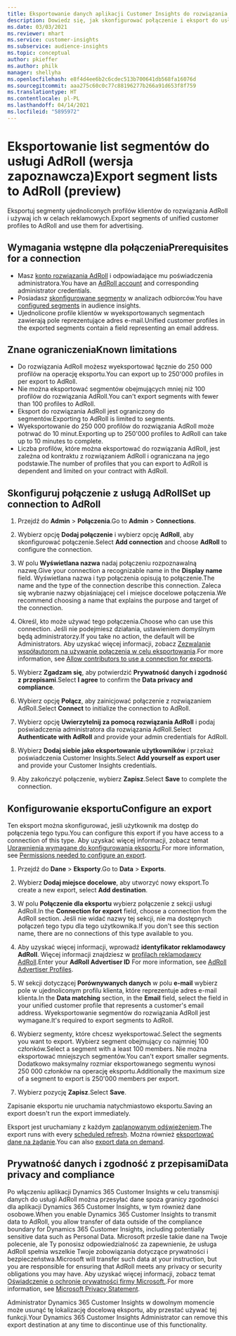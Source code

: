 ```yaml
---
title: Eksportowanie danych aplikacji Customer Insights do rozwiązania AdRoll
description: Dowiedz się, jak skonfigurować połączenie i eksport do usługi AdRoll.
ms.date: 03/03/2021
ms.reviewer: mhart
ms.service: customer-insights
ms.subservice: audience-insights
ms.topic: conceptual
author: pkieffer
ms.author: philk
manager: shellyha
ms.openlocfilehash: e8f4d4ee6b2c6cdec513b700641db568fa16076d
ms.sourcegitcommit: aaa275c60c0c77c88196277b266a91d653f8f759
ms.translationtype: HT
ms.contentlocale: pl-PL
ms.lasthandoff: 04/14/2021
ms.locfileid: "5895972"
---
```

# <a name="export-segment-lists-to-adroll-preview"></a><span data-ttu-id="23060-103">Eksportowanie list segmentów do usługi AdRoll (wersja zapoznawcza)</span><span class="sxs-lookup"><span data-stu-id="23060-103">Export segment lists to AdRoll (preview)</span></span>

<span data-ttu-id="23060-104">Eksportuj segmenty ujednoliconych profilów klientów do rozwiązania AdRoll i używaj ich w celach reklamowych.</span><span class="sxs-lookup"><span data-stu-id="23060-104">Export segments of unified customer profiles to AdRoll and use them for advertising.</span></span> 

## <a name="prerequisites-for-a-connection"></a><span data-ttu-id="23060-105">Wymagania wstępne dla połączenia</span><span class="sxs-lookup"><span data-stu-id="23060-105">Prerequisites for a connection</span></span>

-   <span data-ttu-id="23060-106">Masz [konto rozwiązania AdRoll](https://www.adroll.com/) i odpowiadające mu poświadczenia administratora.</span><span class="sxs-lookup"><span data-stu-id="23060-106">You have an [AdRoll account](https://www.adroll.com/) and corresponding administrator credentials.</span></span>
-   <span data-ttu-id="23060-107">Posiadasz [skonfigurowane segmenty](segments.md) w analizach odbiorców.</span><span class="sxs-lookup"><span data-stu-id="23060-107">You have [configured segments](segments.md) in audience insights.</span></span>
-   <span data-ttu-id="23060-108">Ujednolicone profile klientów w wyeksportowanych segmentach zawierają pole reprezentujące adres e-mail.</span><span class="sxs-lookup"><span data-stu-id="23060-108">Unified customer profiles in the exported segments contain a field representing an email address.</span></span>

## <a name="known-limitations"></a><span data-ttu-id="23060-109">Znane ograniczenia</span><span class="sxs-lookup"><span data-stu-id="23060-109">Known limitations</span></span>

- <span data-ttu-id="23060-110">Do rozwiązania AdRoll możesz wyeksportować łącznie do 250 000 profilów na operację eksportu.</span><span class="sxs-lookup"><span data-stu-id="23060-110">You can export up to 250'000 profiles in per export to AdRoll.</span></span>
- <span data-ttu-id="23060-111">Nie można eksportować segmentów obejmujących mniej niż 100 profilów do rozwiązania AdRoll.</span><span class="sxs-lookup"><span data-stu-id="23060-111">You can't export segments with fewer than 100 profiles to AdRoll.</span></span> 
- <span data-ttu-id="23060-112">Eksport do rozwiązania AdRoll jest ograniczony do segmentów.</span><span class="sxs-lookup"><span data-stu-id="23060-112">Exporting to AdRoll is limited to segments.</span></span>
- <span data-ttu-id="23060-113">Wyeksportowanie do 250 000 profilów do rozwiązania AdRoll może potrwać do 10 minut.</span><span class="sxs-lookup"><span data-stu-id="23060-113">Exporting up to 250'000 profiles to AdRoll can take up to 10 minutes to complete.</span></span> 
- <span data-ttu-id="23060-114">Liczba profilów, które można eksportować do rozwiązania AdRoll, jest zależna od kontraktu z rozwiązaniem AdRoll i ograniczana na jego podstawie.</span><span class="sxs-lookup"><span data-stu-id="23060-114">The number of profiles that you can export to AdRoll is dependent and limited on your contract with AdRoll.</span></span>

## <a name="set-up-connection-to-adroll"></a><span data-ttu-id="23060-115">Skonfiguruj połączenie z usługą AdRoll</span><span class="sxs-lookup"><span data-stu-id="23060-115">Set up connection to AdRoll</span></span>

1. <span data-ttu-id="23060-116">Przejdź do **Admin** > **Połączenia**.</span><span class="sxs-lookup"><span data-stu-id="23060-116">Go to **Admin** > **Connections**.</span></span>

1. <span data-ttu-id="23060-117">Wybierz opcję **Dodaj połączenie** i wybierz opcję **AdRoll**, aby skonfigurować połączenie.</span><span class="sxs-lookup"><span data-stu-id="23060-117">Select **Add connection** and choose **AdRoll** to configure the connection.</span></span>

1. <span data-ttu-id="23060-118">W polu **Wyświetlana nazwa** nadaj połączeniu rozpoznawalną nazwę.</span><span class="sxs-lookup"><span data-stu-id="23060-118">Give your connection a recognizable name in the **Display name** field.</span></span> <span data-ttu-id="23060-119">Wyświetlana nazwa i typ połączenia opisują to połączenie.</span><span class="sxs-lookup"><span data-stu-id="23060-119">The name and the type of the connection describe this connection.</span></span> <span data-ttu-id="23060-120">Zaleca się wybranie nazwy objaśniającej cel i miejsce docelowe połączenia.</span><span class="sxs-lookup"><span data-stu-id="23060-120">We recommend choosing a name that explains the purpose and target of the connection.</span></span>

1. <span data-ttu-id="23060-121">Określ, kto może używać tego połączenia.</span><span class="sxs-lookup"><span data-stu-id="23060-121">Choose who can use this connection.</span></span> <span data-ttu-id="23060-122">Jeśli nie podejmiesz działania, ustawieniem domyślnym będą administratorzy.</span><span class="sxs-lookup"><span data-stu-id="23060-122">If you take no action, the default will be Administrators.</span></span> <span data-ttu-id="23060-123">Aby uzyskać więcej informacji, zobacz [Zezwalanie współautorom na używanie połączenia w celu eksportowania](connections.md#allow-contributors-to-use-a-connection-for-exports).</span><span class="sxs-lookup"><span data-stu-id="23060-123">For more information, see [Allow contributors to use a connection for exports](connections.md#allow-contributors-to-use-a-connection-for-exports).</span></span>

1. <span data-ttu-id="23060-124">Wybierz **Zgadzam się**, aby potwierdzić **Prywatność danych i zgodność z przepisami**.</span><span class="sxs-lookup"><span data-stu-id="23060-124">Select **I agree** to confirm the **Data privacy and compliance**.</span></span>

1. <span data-ttu-id="23060-125">Wybierz opcję **Połącz**, aby zainicjować połączenie z rozwiązaniem AdRoll.</span><span class="sxs-lookup"><span data-stu-id="23060-125">Select **Connect** to initialize the connection to AdRoll.</span></span>

1. <span data-ttu-id="23060-126">Wybierz opcję **Uwierzytelnij za pomocą rozwiązania AdRoll** i podaj poświadczenia administratora dla rozwiązania AdRoll.</span><span class="sxs-lookup"><span data-stu-id="23060-126">Select **Authenticate with AdRoll** and provide your admin credentials for AdRoll.</span></span> 

1. <span data-ttu-id="23060-127">Wybierz **Dodaj siebie jako eksportowanie użytkowników** i przekaż poświadczenia Customer Insights.</span><span class="sxs-lookup"><span data-stu-id="23060-127">Select **Add yourself as export user** and provide your Customer Insights credentials.</span></span>

1. <span data-ttu-id="23060-128">Aby zakończyć połączenie, wybierz **Zapisz**.</span><span class="sxs-lookup"><span data-stu-id="23060-128">Select **Save** to complete the connection.</span></span>

## <a name="configure-an-export"></a><span data-ttu-id="23060-129">Konfigurowanie eksportu</span><span class="sxs-lookup"><span data-stu-id="23060-129">Configure an export</span></span>

<span data-ttu-id="23060-130">Ten eksport można skonfigurować, jeśli użytkownik ma dostęp do połączenia tego typu.</span><span class="sxs-lookup"><span data-stu-id="23060-130">You can configure this export if you have access to a connection of this type.</span></span> <span data-ttu-id="23060-131">Aby uzyskać więcej informacji, zobacz temat [Uprawnienia wymagane do konfigurowania eksportu](export-destinations.md#set-up-a-new-export).</span><span class="sxs-lookup"><span data-stu-id="23060-131">For more information, see [Permissions needed to configure an export](export-destinations.md#set-up-a-new-export).</span></span>

1. <span data-ttu-id="23060-132">Przejdź do **Dane** > **Eksporty**.</span><span class="sxs-lookup"><span data-stu-id="23060-132">Go to **Data** > **Exports**.</span></span>

1. <span data-ttu-id="23060-133">Wybierz **Dodaj miejsce docelowe**, aby utworzyć nowy eksport.</span><span class="sxs-lookup"><span data-stu-id="23060-133">To create a new export, select **Add destination**.</span></span>

1. <span data-ttu-id="23060-134">W polu **Połączenie dla eksportu** wybierz połączenie z sekcji usługi AdRoll.</span><span class="sxs-lookup"><span data-stu-id="23060-134">In the **Connection for export** field, choose a connection from the AdRoll section.</span></span> <span data-ttu-id="23060-135">Jeśli nie widać nazwy tej sekcji, nie ma dostępnych połączeń tego typu dla tego użytkownika.</span><span class="sxs-lookup"><span data-stu-id="23060-135">If you don't see this section name, there are no connections of this type available to you.</span></span>

1. <span data-ttu-id="23060-136">Aby uzyskać więcej informacji, wprowadź **identyfikator reklamodawcy AdRoll**. Więcej informacji znajdziesz w [profilach reklamodawcy AdRoll](https://help.adroll.com/hc/articles/212011838-Advertiser-Profiles).</span><span class="sxs-lookup"><span data-stu-id="23060-136">Enter your **AdRoll Advertiser ID** For more information, see [AdRoll Advertiser Profiles](https://help.adroll.com/hc/articles/212011838-Advertiser-Profiles).</span></span>

3. <span data-ttu-id="23060-137">W sekcji dotyczącej **Porównywanych danych** w polu **e-mail** wybierz pole w ujednoliconym profilu klienta, które reprezentuje adres e-mail klienta.</span><span class="sxs-lookup"><span data-stu-id="23060-137">In the **Data matching** section, in the **Email** field, select the field in your unified customer profile that represents a customer's email address.</span></span> <span data-ttu-id="23060-138">Wyeksportowanie segmentów do rozwiązania AdRoll jest wymagane.</span><span class="sxs-lookup"><span data-stu-id="23060-138">It's required to export segments to AdRoll.</span></span>

1. <span data-ttu-id="23060-139">Wybierz segmenty, które chcesz wyeksportować.</span><span class="sxs-lookup"><span data-stu-id="23060-139">Select the segments you want to export.</span></span> <span data-ttu-id="23060-140">Wybierz segment obejmujący co najmniej 100 członków.</span><span class="sxs-lookup"><span data-stu-id="23060-140">Select a segment with a least 100 members.</span></span> <span data-ttu-id="23060-141">Nie można eksportować mniejszych segmentów.</span><span class="sxs-lookup"><span data-stu-id="23060-141">You can't export smaller segments.</span></span> <span data-ttu-id="23060-142">Dodatkowo maksymalny rozmiar eksportowanego segmentu wynosi 250 000 członków na operację eksportu.</span><span class="sxs-lookup"><span data-stu-id="23060-142">Additionally the maximum size of a segment to export is 250'000 members per export.</span></span> 

1. <span data-ttu-id="23060-143">Wybierz pozycję **Zapisz**.</span><span class="sxs-lookup"><span data-stu-id="23060-143">Select **Save**.</span></span>

<span data-ttu-id="23060-144">Zapisanie eksportu nie uruchamia natychmiastowo eksportu.</span><span class="sxs-lookup"><span data-stu-id="23060-144">Saving an export doesn't run the export immediately.</span></span>

<span data-ttu-id="23060-145">Eksport jest uruchamiany z każdym [zaplanowanym odświeżeniem](system.md#schedule-tab).</span><span class="sxs-lookup"><span data-stu-id="23060-145">The export runs with every [scheduled refresh](system.md#schedule-tab).</span></span> <span data-ttu-id="23060-146">Można również [eksportować dane na żądanie](export-destinations.md#run-exports-on-demand).</span><span class="sxs-lookup"><span data-stu-id="23060-146">You can also [export data on demand](export-destinations.md#run-exports-on-demand).</span></span> 


## <a name="data-privacy-and-compliance"></a><span data-ttu-id="23060-147">Prywatność danych i zgodność z przepisami</span><span class="sxs-lookup"><span data-stu-id="23060-147">Data privacy and compliance</span></span>

<span data-ttu-id="23060-148">Po włączeniu aplikacji Dynamics 365 Customer Insights w celu transmisji danych do usługi AdRoll można przesyłać dane spoza granicy zgodności dla aplikacji Dynamics 365 Customer Insights, w tym również dane osobowe.</span><span class="sxs-lookup"><span data-stu-id="23060-148">When you enable Dynamics 365 Customer Insights to transmit data to AdRoll, you allow transfer of data outside of the compliance boundary for Dynamics 365 Customer Insights, including potentially sensitive data such as Personal Data.</span></span> <span data-ttu-id="23060-149">Microsoft prześle takie dane na Twoje polecenie, ale Ty ponosisz odpowiedzialność za zapewnienie, że usługa AdRoll spełnia wszelkie Twoje zobowiązania dotyczące prywatności i bezpieczeństwa.</span><span class="sxs-lookup"><span data-stu-id="23060-149">Microsoft will transfer such data at your instruction, but you are responsible for ensuring that AdRoll meets any privacy or security obligations you may have.</span></span> <span data-ttu-id="23060-150">Aby uzyskać więcej informacji, zobacz temat [Oświadczenie o ochronie prywatności firmy Microsoft.](https://go.microsoft.com/fwlink/?linkid=396732).</span><span class="sxs-lookup"><span data-stu-id="23060-150">For more information, see [Microsoft Privacy Statement](https://go.microsoft.com/fwlink/?linkid=396732).</span></span>

<span data-ttu-id="23060-151">Administrator Dynamics 365 Customer Insights w dowolnym momencie może usunąć tę lokalizację docelową eksportu, aby przestać używać tej funkcji.</span><span class="sxs-lookup"><span data-stu-id="23060-151">Your Dynamics 365 Customer Insights Administrator can remove this export destination at any time to discontinue use of this functionality.</span></span>
